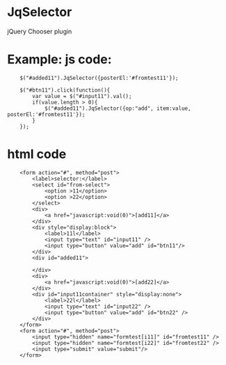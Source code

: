 JqSelector
==========

jQuery Chooser plugin

Example:
js code:
==========
		$("#added11").JqSelector({posterEl:'#fromtest11'});
						
		$("#btn11").click(function(){
			var value = $("#input11").val();
			if(value.length > 0){
				$("#added11").JqSelector({op:"add", item:value, posterEl:'#fromtest11'});
			}
		});

html code
==========
		<form action="#", method="post">
			<label>selector:</label>
			<select id="from-select">
				<option >11</option>
				<option >22</option>
			</select>
			<div>
				<a href="javascript:void(0)">[add11]</a>
			</div>
			<div style="display:block">
				<label>11l</label>
				<input type="text" id="input11" />
				<input type="button" value="add" id="btn11"/>
			</div>
			<div id="added11">
				
			</div>
			<div>
				<a href="javascript:void(0)">[add22]</a>
			</div>
			<div id="input11container" style="display:none">
				<label>22l</label>
				<input type="text" id="input22" />
				<input type="button" value="add" id="btn22" />
			</div>
		</form>
		<form action="#", method="post">
			<input type="hidden" name="formtest[i11]" id="fromtest11" />
			<input type="hidden" name="formtest[i22]" id="fromtest22" />
			<input type="submit" value="submit"/>
		</form>